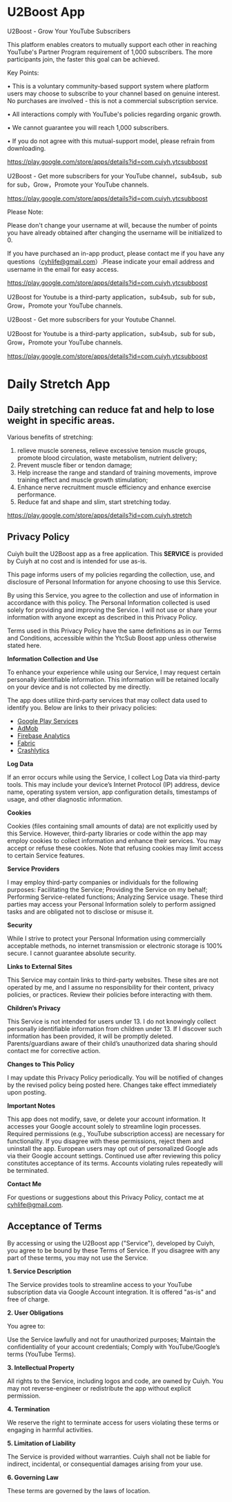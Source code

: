 # U2Boost App

U2Boost - Grow Your YouTube Subscribers

This platform enables creators to mutually support each other in reaching YouTube's Partner Program requirement of 1,000 subscribers. The more participants join, the faster this goal can be achieved.

Key Points:

• This is a voluntary community-based support system where platform users may choose to subscribe to your channel based on genuine interest. No purchases are involved - this is not a commercial subscription service.

• All interactions comply with YouTube's policies regarding organic growth.

• We cannot guarantee you will reach 1,000 subscribers.

• If you do not agree with this mutual-support model, please refrain from downloading.

<https://play.google.com/store/apps/details?id=com.cuiyh.ytcsubboost>

U2Boost - Get more subscribers for your YouTube channel，sub4sub，sub for sub，Grow，Promote your YouTube channels.

<https://play.google.com/store/apps/details?id=com.cuiyh.ytcsubboost>

Please Note:

Please don't change your username at will, because the number of points you have already obtained after changing the username will be initialized to 0.

If you have purchased an in-app product, please contact me if you have any questions（cyhlife@gmail.com）.Please indicate your email address and username in the email for easy access.

<https://play.google.com/store/apps/details?id=com.cuiyh.ytcsubboost>

U2Boost for Youtube is a third-party application，sub4sub，sub for sub，Grow，Promote your YouTube channels.

U2Boost  - Get more subscribers for your Youtube Channel.

U2Boost  for Youtube is a third-party application，sub4sub，sub for sub，Grow，Promote your YouTube channels.

<https://play.google.com/store/apps/details?id=com.cuiyh.ytcsubboost>

# Daily Stretch App

## Daily stretching can reduce fat and help to lose weight in specific areas.

Various benefits of stretching:

1. relieve muscle soreness, relieve excessive tension muscle groups, promote blood circulation, waste metabolism, nutrient delivery;
2. Prevent muscle fiber or tendon damage;
3. Help increase the range and standard of training movements, improve training effect and muscle growth stimulation;
4. Enhance nerve recruitment muscle efficiency and enhance exercise performance.
5. Reduce fat and shape and slim, start stretching today.

<https://play.google.com/store/apps/details?id=com.cuiyh.stretch>

## Privacy Policy

Cuiyh built the U2Boost app as a free application. This **SERVICE** is provided by Cuiyh at no cost and is intended for use as-is.

This page informs users of my policies regarding the collection, use, and disclosure of Personal Information for anyone choosing to use this Service.

By using this Service, you agree to the collection and use of information in accordance with this policy. The Personal Information collected is used solely for providing and improving the Service. I will not use or share your information with anyone except as described in this Privacy Policy.

Terms used in this Privacy Policy have the same definitions as in our Terms and Conditions, accessible within the YtcSub Boost app unless otherwise stated here.

**Information Collection and Use**

To enhance your experience while using our Service, I may request certain personally identifiable information. This information will be retained locally on your device and is not collected by me directly.

The app does utilize third-party services that may collect data used to identify you. Below are links to their privacy policies:

*   [Google Play Services](https://www.google.com/policies/privacy/)
*   [AdMob](https://support.google.com/admob/answer/6128543?hl=en)
*   [Firebase Analytics](https://firebase.google.com/policies/analytics)
*   [Fabric](https://fabric.io/privacy)
*   [Crashlytics](http://try.crashlytics.com/terms/privacy-policy.pdf)

**Log Data**

If an error occurs while using the Service, I collect Log Data via third-party tools. This may include your device’s Internet Protocol (IP) address, device name, operating system version, app configuration details, timestamps of usage, and other diagnostic information.

**Cookies**

Cookies (files containing small amounts of data) are not explicitly used by this Service. However, third-party libraries or code within the app may employ cookies to collect information and enhance their services. You may accept or refuse these cookies. Note that refusing cookies may limit access to certain Service features.

**Service Providers**

I may employ third-party companies or individuals for the following purposes:
Facilitating the Service;
Providing the Service on my behalf;
Performing Service-related functions;
Analyzing Service usage.
These third parties may access your Personal Information solely to perform assigned tasks and are obligated not to disclose or misuse it.

**Security**

While I strive to protect your Personal Information using commercially acceptable methods, no internet transmission or electronic storage is 100% secure. I cannot guarantee absolute security.

**Links to External Sites**

This Service may contain links to third-party websites. These sites are not operated by me, and I assume no responsibility for their content, privacy policies, or practices. Review their policies before interacting with them.

**Children’s Privacy**

This Service is not intended for users under 13. I do not knowingly collect personally identifiable information from children under 13. If I discover such information has been provided, it will be promptly deleted. Parents/guardians aware of their child’s unauthorized data sharing should contact me for corrective action.

**Changes to This Policy**

I may update this Privacy Policy periodically. You will be notified of changes by the revised policy being posted here. Changes take effect immediately upon posting.

**Important Notes**

This app does not modify, save, or delete your account information.
It accesses your Google account solely to streamline login processes.
Required permissions (e.g., YouTube subscription access) are necessary for functionality. If you disagree with these permissions, reject them and uninstall the app.
European users may opt out of personalized Google ads via their Google account settings. Continued use after reviewing this policy constitutes acceptance of its terms.
Accounts violating rules repeatedly will be terminated.

**Contact Me**

For questions or suggestions about this Privacy Policy, contact me at cyhlife@gmail.com.

## Acceptance of Terms

By accessing or using the U2Boost app ("Service"), developed by Cuiyh, you agree to be bound by these Terms of Service. If you disagree with any part of these terms, you may not use the Service.

**1. Service Description**

The Service provides tools to streamline access to your YouTube subscription data via Google Account integration. It is offered "as-is" and free of charge.

**2. User Obligations**

You agree to:

Use the Service lawfully and not for unauthorized purposes;
Maintain the confidentiality of your account credentials;
Comply with YouTube/Google’s terms (YouTube Terms).

**3. Intellectual Property**

All rights to the Service, including logos and code, are owned by Cuiyh. You may not reverse-engineer or redistribute the app without explicit permission.

**4. Termination**

We reserve the right to terminate access for users violating these terms or engaging in harmful activities.

**5. Limitation of Liability**

The Service is provided without warranties. Cuiyh shall not be liable for indirect, incidental, or consequential damages arising from your use.

**6. Governing Law**

These terms are governed by the laws of location.
